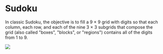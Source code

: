 # Sudoku

In classic Sudoku, the objective is to fill a 9 × 9 grid with digits so that each column, each row, and each of the nine 3 × 3 subgrids that compose the grid (also called "boxes", "blocks", or "regions") contains all of the digits from 1 to 9. 

![](https://github.com/michelenatale/Games/blob/main/Strategic/Sudoku/Documentation/Sudoku_Doc_Animation2.gif)

